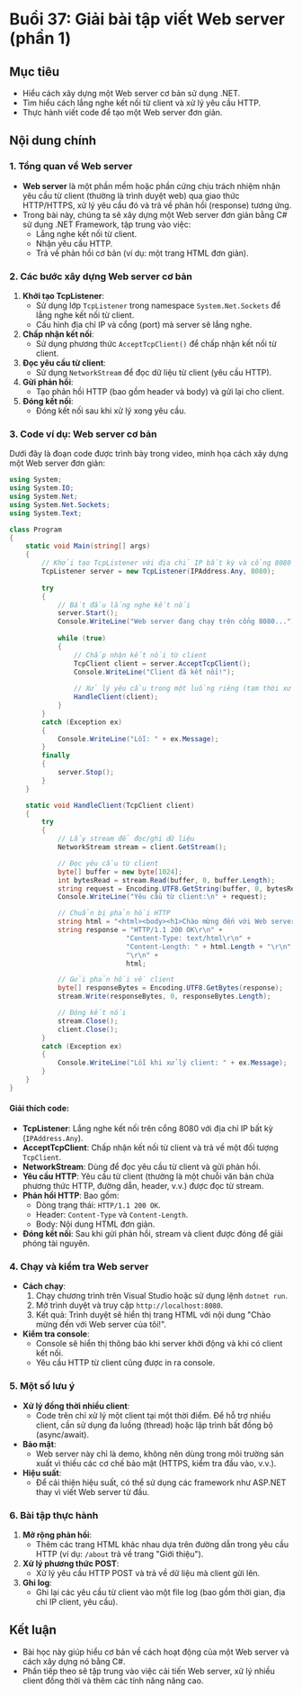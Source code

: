# Buổi 37: Giải bài tập viết Web server (phần 1)

## Mục tiêu
- Hiểu cách xây dựng một Web server cơ bản sử dụng .NET.
- Tìm hiểu cách lắng nghe kết nối từ client và xử lý yêu cầu HTTP.
- Thực hành viết code để tạo một Web server đơn giản.

## Nội dung chính

### 1. Tổng quan về Web server
- **Web server** là một phần mềm hoặc phần cứng chịu trách nhiệm nhận yêu cầu từ client (thường là trình duyệt web) qua giao thức HTTP/HTTPS, xử lý yêu cầu đó và trả về phản hồi (response) tương ứng.
- Trong bài này, chúng ta sẽ xây dựng một Web server đơn giản bằng C# sử dụng .NET Framework, tập trung vào việc:
  - Lắng nghe kết nối từ client.
  - Nhận yêu cầu HTTP.
  - Trả về phản hồi cơ bản (ví dụ: một trang HTML đơn giản).

### 2. Các bước xây dựng Web server cơ bản
1. **Khởi tạo TcpListener**:
   - Sử dụng lớp `TcpListener` trong namespace `System.Net.Sockets` để lắng nghe kết nối từ client.
   - Cấu hình địa chỉ IP và cổng (port) mà server sẽ lắng nghe.
2. **Chấp nhận kết nối**:
   - Sử dụng phương thức `AcceptTcpClient()` để chấp nhận kết nối từ client.
3. **Đọc yêu cầu từ client**:
   - Sử dụng `NetworkStream` để đọc dữ liệu từ client (yêu cầu HTTP).
4. **Gửi phản hồi**:
   - Tạo phản hồi HTTP (bao gồm header và body) và gửi lại cho client.
5. **Đóng kết nối**:
   - Đóng kết nối sau khi xử lý xong yêu cầu.

### 3. Code ví dụ: Web server cơ bản

Dưới đây là đoạn code được trình bày trong video, minh họa cách xây dựng một Web server đơn giản:

```csharp
using System;
using System.IO;
using System.Net;
using System.Net.Sockets;
using System.Text;

class Program
{
    static void Main(string[] args)
    {
        // Khởi tạo TcpListener với địa chỉ IP bất kỳ và cổng 8080
        TcpListener server = new TcpListener(IPAddress.Any, 8080);
        
        try
        {
            // Bắt đầu lắng nghe kết nối
            server.Start();
            Console.WriteLine("Web server đang chạy trên cổng 8080...");
            
            while (true)
            {
                // Chấp nhận kết nối từ client
                TcpClient client = server.AcceptTcpClient();
                Console.WriteLine("Client đã kết nối!");
                
                // Xử lý yêu cầu trong một luồng riêng (tạm thời xử lý trực tiếp)
                HandleClient(client);
            }
        }
        catch (Exception ex)
        {
            Console.WriteLine("Lỗi: " + ex.Message);
        }
        finally
        {
            server.Stop();
        }
    }

    static void HandleClient(TcpClient client)
    {
        try
        {
            // Lấy stream để đọc/ghi dữ liệu
            NetworkStream stream = client.GetStream();

            // Đọc yêu cầu từ client
            byte[] buffer = new byte[1024];
            int bytesRead = stream.Read(buffer, 0, buffer.Length);
            string request = Encoding.UTF8.GetString(buffer, 0, bytesRead);
            Console.WriteLine("Yêu cầu từ client:\n" + request);

            // Chuẩn bị phản hồi HTTP
            string html = "<html><body><h1>Chào mừng đến với Web server của tôi!</h1></body></html>";
            string response = "HTTP/1.1 200 OK\r\n" +
                             "Content-Type: text/html\r\n" +
                             "Content-Length: " + html.Length + "\r\n" +
                             "\r\n" +
                             html;

            // Gửi phản hồi về client
            byte[] responseBytes = Encoding.UTF8.GetBytes(response);
            stream.Write(responseBytes, 0, responseBytes.Length);

            // Đóng kết nối
            stream.Close();
            client.Close();
        }
        catch (Exception ex)
        {
            Console.WriteLine("Lỗi khi xử lý client: " + ex.Message);
        }
    }
}
```

#### Giải thích code:
- **TcpListener**: Lắng nghe kết nối trên cổng 8080 với địa chỉ IP bất kỳ (`IPAddress.Any`).
- **AcceptTcpClient**: Chấp nhận kết nối từ client và trả về một đối tượng `TcpClient`.
- **NetworkStream**: Dùng để đọc yêu cầu từ client và gửi phản hồi.
- **Yêu cầu HTTP**: Yêu cầu từ client (thường là một chuỗi văn bản chứa phương thức HTTP, đường dẫn, header, v.v.) được đọc từ stream.
- **Phản hồi HTTP**: Bao gồm:
  - Dòng trạng thái: `HTTP/1.1 200 OK`.
  - Header: `Content-Type` và `Content-Length`.
  - Body: Nội dung HTML đơn giản.
- **Đóng kết nối**: Sau khi gửi phản hồi, stream và client được đóng để giải phóng tài nguyên.

### 4. Chạy và kiểm tra Web server
- **Cách chạy**:
  1. Chạy chương trình trên Visual Studio hoặc sử dụng lệnh `dotnet run`.
  2. Mở trình duyệt và truy cập `http://localhost:8080`.
  3. Kết quả: Trình duyệt sẽ hiển thị trang HTML với nội dung "Chào mừng đến với Web server của tôi!".
- **Kiểm tra console**:
  - Console sẽ hiển thị thông báo khi server khởi động và khi có client kết nối.
  - Yêu cầu HTTP từ client cũng được in ra console.

### 5. Một số lưu ý
- **Xử lý đồng thời nhiều client**:
  - Code trên chỉ xử lý một client tại một thời điểm. Để hỗ trợ nhiều client, cần sử dụng đa luồng (thread) hoặc lập trình bất đồng bộ (async/await).
- **Bảo mật**:
  - Web server này chỉ là demo, không nên dùng trong môi trường sản xuất vì thiếu các cơ chế bảo mật (HTTPS, kiểm tra đầu vào, v.v.).
- **Hiệu suất**:
  - Để cải thiện hiệu suất, có thể sử dụng các framework như ASP.NET thay vì viết Web server từ đầu.

### 6. Bài tập thực hành
1. **Mở rộng phản hồi**:
   - Thêm các trang HTML khác nhau dựa trên đường dẫn trong yêu cầu HTTP (ví dụ: `/about` trả về trang "Giới thiệu").
2. **Xử lý phương thức POST**:
   - Xử lý yêu cầu HTTP POST và trả về dữ liệu mà client gửi lên.
3. **Ghi log**:
   - Ghi lại các yêu cầu từ client vào một file log (bao gồm thời gian, địa chỉ IP client, yêu cầu).

## Kết luận
- Bài học này giúp hiểu cơ bản về cách hoạt động của một Web server và cách xây dựng nó bằng C#.
- Phần tiếp theo sẽ tập trung vào việc cải tiến Web server, xử lý nhiều client đồng thời và thêm các tính năng nâng cao.